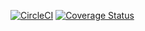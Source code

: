 [![CircleCI](https://circleci.com/gh/CDAT/genutil.svg?style=svg)](https://circleci.com/gh/CDAT/genutil)
[![Coverage Status](https://coveralls.io/repos/github/CDAT/genutil/badge.svg?branch=master)](https://coveralls.io/github/CDAT/genutil?branch=master)
